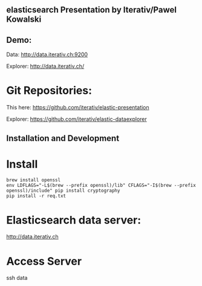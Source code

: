 ## elasticsearch Presentation by Iterativ/Pawel Kowalski

## Demo:

Data: http://data.iterativ.ch:9200

Explorer: http://data.iterativ.ch/

# Git Repositories:

This here: https://github.com/iterativ/elastic-presentation

Explorer: https://github.com/iterativ/elastic-dataexplorer


## Installation and Development

# Install

```
brew install openssl
env LDFLAGS="-L$(brew --prefix openssl)/lib" CFLAGS="-I$(brew --prefix openssl)/include" pip install cryptography
pip install -r req.txt
```

# Elasticsearch data server:
http://data.iterativ.ch

# Access Server
ssh data

